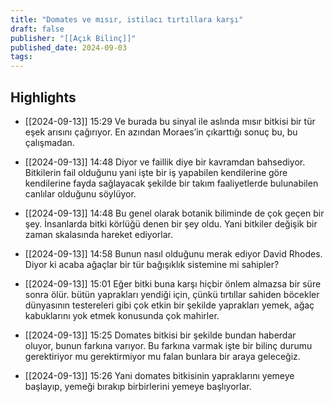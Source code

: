 ```yaml
---
title: "Domates ve mısır, istilacı tırtıllara karşı"
draft: false
publisher: "[[Açık Bilinç]]"
published_date: 2024-09-03
tags:
---
```



## Highlights
* [[2024-09-13]] 15:29  Ve burada bu sinyal ile aslında mısır bitkisi bir tür eşek arısını çağırıyor. En azından Moraes’in çıkarttığı sonuç bu, bu çalışmadan.

* [[2024-09-13]] 14:48  Diyor ve faillik diye bir kavramdan bahsediyor. Bitkilerin fail olduğunu yani işte bir iş yapabilen kendilerine göre kendilerine fayda sağlayacak şekilde bir takım faaliyetlerde bulunabilen canlılar olduğunu söylüyor.

* [[2024-09-13]] 14:48  Bu genel olarak botanik biliminde de çok geçen bir şey. İnsanlarda bitki körlüğü denen bir şey oldu. Yani bitkiler değişik bir zaman skalasında hareket ediyorlar.

* [[2024-09-13]] 14:58  Bunun nasıl olduğunu merak ediyor David Rhodes. Diyor ki acaba ağaçlar bir tür bağışıklık sistemine mi sahipler?

* [[2024-09-13]] 15:01  Eğer bitki buna karşı hiçbir önlem almazsa bir süre sonra ölür. bütün yaprakları yendiği için, çünkü tırtıllar sahiden böcekler dünyasının testereleri gibi çok etkin bir şekilde yaprakları yemek, ağaç kabuklarını yok etmek konusunda çok mahirler.

* [[2024-09-13]] 15:25  Domates bitkisi bir şekilde bundan haberdar oluyor, bunun farkına varıyor. Bu farkına varmak işte bir bilinç durumu gerektiriyor mu gerektirmiyor mu falan bunlara bir araya geleceğiz.

* [[2024-09-13]] 15:26  Yani domates bitkisinin yapraklarını yemeye başlayıp, yemeği bırakıp birbirlerini yemeye başlıyorlar.

